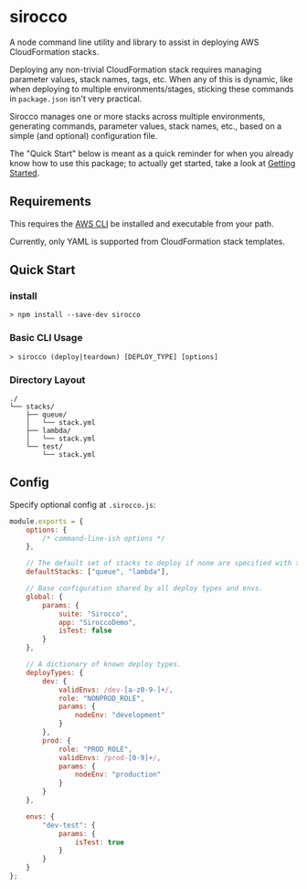 # sirocco

A node command line utility and library to assist in deploying AWS CloudFormation stacks.

Deploying any non-trivial CloudFormation stack requires managing parameter values,
stack names, tags, etc. When any of this is dynamic, like when deploying to multiple
environments/stages, sticking these commands in `package.json` isn't very practical.

Sirocco manages one or more stacks across multiple environments, generating commands,
parameter values, stack names, etc., based on a simple (and optional) configuration
file.

The "Quick Start" below is meant as a quick reminder for when you already know how to
use this package; to actually get started, take a look at [Getting Started](docs/getting-started.md).

## Requirements

This requires the [AWS CLI](https://docs.aws.amazon.com/cli/latest/userguide/cli-chap-install.html)
be installed and executable from your path.

Currently, only YAML is supported from CloudFormation stack templates.

## Quick Start

### install

```console
> npm install --save-dev sirocco
```

### Basic CLI Usage

```console
> sirocco (deploy|teardown) [DEPLOY_TYPE] [options]
```

### Directory Layout

```ASCII
./
└── stacks/
    ├── queue/
    │   └── stack.yml
    ├── lambda/
    │   └── stack.yml
    └── test/
        └── stack.yml
```

## Config

Specify optional config at `.sirocco.js`:

```js
module.exports = {
    options: {
        /* command-line-ish options */
    },

    // The default set of stacks to deploy if none are specified with the --stacks option.
    defaultStacks: ["queue", "lambda"],

    // Base configuration shared by all deploy types and envs.
    global: {
        params: {
            suite: "Sirocco",
            app: "SiroccoDemo",
            isTest: false
        }
    },

    // A dictionary of known deploy types.
    deployTypes: {
        dev: {
            validEnvs: /dev-[a-z0-9-]+/,
            role: "NONPROD_ROLE",
            params: {
                nodeEnv: "development"
            }
        },
        prod: {
            role: "PROD_ROLE",
            validEnvs: /prod-[0-9]+/,
            params: {
                nodeEnv: "production"
            }
        }
    },

    envs: {
        "dev-test": {
            params: {
                isTest: true
            }
        }
    }
};
```
